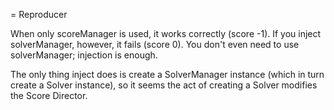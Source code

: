 = Reproducer

When only scoreManager is used, it works correctly (score -1).
If you inject solverManager, however, it fails (score 0). You
don't even need to use solverManager; injection is enough.

The only thing inject does is create a SolverManager
instance (which in turn create a Solver instance),
so it seems the act of creating a Solver modifies the
Score Director.

